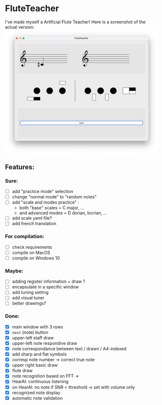 # FluteTeacher
I've made myself a Artificial Flute Teacher!
Here is a screenshot of the actual version:
![Screen1](doc_res/screen1.png)

## Features:
### Sure:
- [ ] add "practice mode" selection
- [ ] change "normal mode" to "random notes"
- [ ] add "scale and modes practice" :
    - both "base" scales = C major, ...
    - and advanced modes = D dorian, locrian, ...
- [ ] add scale yaml file?
- [ ] add french translation

### For compilation:
- [ ] check requirements
- [ ] compile on MacOS
- [ ] compile on Windows 10

### Maybe:
- [ ] adding register information + draw ?
- [ ] encapsulate in a specific window
- [ ] add tuning setting
- [ ] add visual tuner
- [ ] better drawings?

### Done:
- [x] main window with 3 rows
- [x] `next` (note) button
- [x] upper-left staff draw
- [x] upper-left note respondive draw
- [x] note correspondance between text / drawn / A4-indexed
- [x] add sharp and flat symbols
- [x] corresp note number -> correct true note
- [x] upper right basic draw
- [x] flute draw
- [x] note recognition based on FFT &rarr;
- [x] HearAI: continuous listening
- [x] on HearAI: no note if SNR < threshold &rarr; set with volume only
- [x] recognized note display
- [x] automatic note validation

